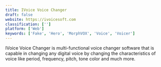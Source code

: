 ```yaml
---
title: IVoice Voice Changer
draft: false 
website: https://ivoicesoft.com
classification: ['']
platform: ['Web']
keywords: ['Fake', 'Hero', 'MorphVOX', 'Voice', 'Voicer']
---
```

IVoice Voice Changer is multi-functional voice changer software that is capable in changing any digital voice by changing the characteristics of voice like period, frequency, pitch, tone color and much more.